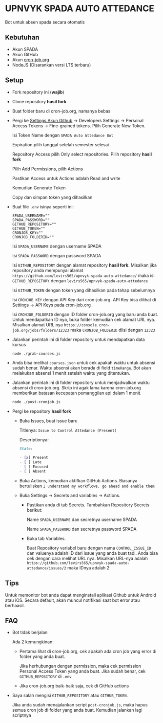 # UPNVYK SPADA AUTO ATTEDANCE

Bot untuk absen spada secara otomatis

## Kebutuhan

- Akun SPADA
- Akun GitHub
- Akun [cron-job.org](https://cron-job.org/en/)
- NodeJS (Disarankan versi LTS terbaru)

## Setup

- Fork repository ini (**wajib**)
- Clone repository **hasil fork**
- Buat folder baru di cron-job.org, namanya bebas
- Pergi ke [Settings Akun Github](https://github.com/settings/profile) -> Developers Settings -> Personal Access Tokens -> Fine-grained tokens. Pilih Generate New Token.

  Isi Token Name dengan `SPADA Auto Attedance Bot`

  Expiration pilih tanggal setelah semester selesai
  
  Repository Access pilih Only select repositories. Pilih repository **hasil fork**

  Pilih Add Permissions, pilih Actions

  Pastikan Access untuk Actions adalah Read and write

  Kemudian Generate Token

  Copy dan simpan token yang dihasilkan

- Buat file `.env` isinya seperti ini:

  ```text
  SPADA_USERNAME=""
  SPADA_PASSWORD=""
  GITHUB_REPOSITORY=""
  GITHUB_TOKEN=""
  CRONJOB_KEY=""
  CRONJOB_FOLDERID=""
  ```

  Isi `SPADA_USERNAME` dengan username SPADA

  Isi `SPADA_PASSWORD` dengan password SPADA

  Isi `GITHUB_REPOSITORY` dengan alamat repository **hasil fork**. Misalkan jika repository anda mempunyai alamat `https://github.com/levirs565/upnvyk-spada-auto-attedance/` maka isi `GITHUB_REPOSITORY` dengan `levirs565/upnvyk-spada-auto-attedance`

  Isi `GITHUB_TOKEN` dengan token yang dihasilkan pada tahap sebelumnya

  Isi `CRONJOB_KEY` dengan API Key dari cron-job.org. API Key bisa dilihat di Settings -> API Keys pada cron-job.org

  Isi `CRONJOB_FOLDERID` dengan ID folder cron-job.org yang baru anda buat. Untuk mendapatkan ID nya, buka folder kemudian cek alamat URL nya. Misalkan alamat URL nya `https://console.cron-job.org/jobs/folders/12323` maka `CRONJOB_FOLDERID` diisi dengan `12323`

- Jalankan perintah ini di folder repository untuk mendapatkan data kursus

  ```sh
  node ./grab-courses.js
  ```
  
- Anda bisa melihat `courses.json` untuk cek apakah waktu untuk absensi sudah benar. Waktu absensi akan berada di field `timeRange`. Bot akan melakukan absensi 1 menit setelah waktu yang ditentukan.
- Jalankan perintah ini di folder repository untuk menjadwalkan waktu absensi di cron-job.org. Skrip ini agak lama karena cron-job.org memberikan batasan kecepatan pemanggilan api dalam 1 menit.

  ```sh
  node ./post-cronjob.js
  ```

- Pergi ke repository **hasil fork**
  
  - Buka Issues, buat issue baru

    Titlenya: `Issue to Control Attedance (Present)`

    Descriptionya:

    ```md
    State:

    - [x] Present
    - [ ] Late
    - [ ] Excused
    - [ ] Absent
    ```

  - Buka Actions, kemudian aktifkan GitHub Actions. Biasanya bertuliskan `I understand my workflows, go ahead and enable them`

  - Buka Settings -> Secrets and variables -> Actions.

    - Pastikan anda di tab Secrets. Tambahkan Repository Secrets berikut:

      Name `SPADA_USERNAME` dan secretnya username SPADA

      Name `SPADA_PASSWORD` dan secretnya password SPADA

    - Buka tab Variables.

      Buat Repository variabel baru dengan nama `CONTROL_ISSUE_ID` dan valuenya adalah ID dari issue yang anda buat tadi. Anda bisa cek dengan cara melihat URL nya. Misalkan URL-nya adalah `https://github.com/levirs565/upnvyk-spada-auto-attedance/issues/2` maka IDnya adalah 2

## Tips

Untuk memonitor bot anda dapat menginstall aplikasi Github untuk Android atau iOS. Secara default, akan muncul notifikasi saat bot error atau berhaasil.

## FAQ

- Bot tidak berjalan
  
  Ada 2 kemungkinan:

  - Pertama lihat di cron-job.org, cek apakah ada cron job yang error di folder yang anda buat.

    Jika herhubungan dengan permission, maka cek permission Personal Access Token yang anda buat. Jika sudah benar, cek `GITHUB_REPOSITORY` di `.env`

  - Jika cron-job.org baik-baik saja, cek di GitHub actions

- Saya salah mengisi `GITHUB_REPOSITORY` atau `GITHUB_TOKEN`.

  Jika anda sudah menajalankan script `post-cronjob.js`, maka hapus semua cron job di folder yang anda buat. Kemudian jalankan lagi scriptnya

